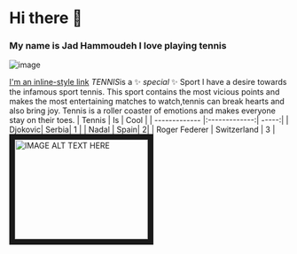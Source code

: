 # Hi there 👋
### My name is Jad Hammoudeh I love playing tennis
![image](https://github.com/JADHAMMOUDEH/JADHAMMOUDEH/assets/156061062/0ae9c233-0279-49e7-989e-98e99cf6103b)

[I'm an inline-style link](https://www.wikipedia.org/)
*TENNIS*is a ✨ _special_ ✨ Sport
I have a desire towards the infamous sport tennis. This sport contains the most vicious points and makes the most 
entertaining matches to watch,tennis can break hearts and also bring joy. Tennis is a roller coaster of emotions and makes everyone stay on their toes.
| Tennis | Is | Cool  |
| ------------- |:-------------:| -----:|
| Djokovic| Serbia| 1 |
| Nadal     | Spain|   2|
| Roger Federer | Switzerland | 3 |
<a href="http://www.youtube.com/watch?feature=player_embedded&v=YOUTUBE_VIDEO_ID_HERE
" target="_blank"><img src="http://img.youtube.com/vi/YOUTUBE_VIDEO_ID_HERE/0.jpg" 
alt="IMAGE ALT TEXT HERE" width="240" height="180" border="10" /></a>
